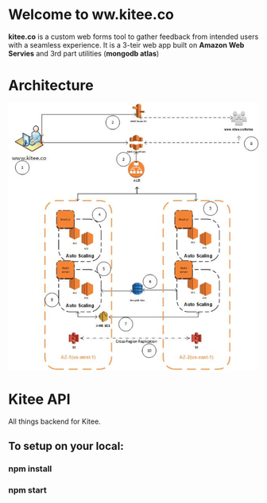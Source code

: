 # Welcome to ww.kitee.co

**kitee.co** is a custom web forms tool to gather feedback from intended users with a seamless experience.
It is a 3-teir web app built on **Amazon Web Servies** and 3rd part utilities (**mongodb atlas**) 

# Architecture
![kitee.co Frontend and Backend on AWS](https://github.com/4musks/kitee-api/blob/master/screenshots/Architecture.jpg)



# Kitee API

All things backend for Kitee.

## To setup on your local:

### npm install

### npm start
